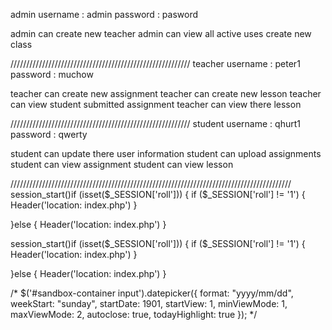 admin
username : admin
password : pasword

admin can create new teacher
admin can view all active uses
create new class

/////////////////////////////////////////////////////////
teacher
username : peter1
password : muchow

teacher can create new assignment
teacher can create new lesson
teacher can view student submitted assignment
teacher can view there lesson



/////////////////////////////////////////////////////////
student
username : qhurt1
password : qwerty

student can update there user information
student can upload assignments
student can view assignment
student can view lesson



/////////////////////////////////////////////////////////////////////////////////////////
session_start()if (isset($_SESSION['roll'])) {
  if ($_SESSION['roll'] != '1') {
    Header('location: index.php')
  }

}else {
  Header('location: index.php')
}


session_start()if (isset($_SESSION['roll'])) {
  if ($_SESSION['roll'] != '1') {
    Header('location: index.php')
  }

}else {
  Header('location: index.php')
}


/*
$('#sandbox-container input').datepicker({
    format: "yyyy/mm/dd",
    weekStart: "sunday",
    startDate: 1901,
    startView: 1,
    minViewMode: 1,
    maxViewMode: 2,
    autoclose: true,
    todayHighlight: true
});
*/
